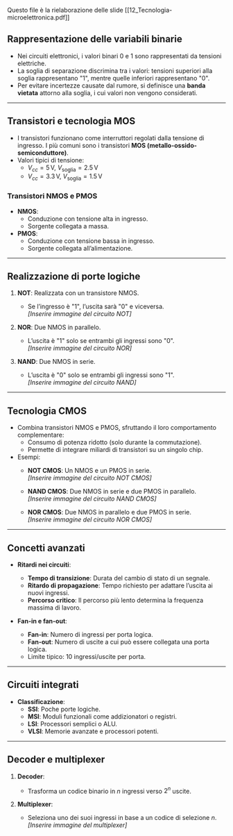 Questo file è la rielaborazione delle slide [[12_Tecnologia-microelettronica.pdf]]
## Rappresentazione delle variabili binarie
- Nei circuiti elettronici, i valori binari 0 e 1 sono rappresentati da tensioni elettriche.
- La soglia di separazione discrimina tra i valori: tensioni superiori alla soglia rappresentano "1", mentre quelle inferiori rappresentano "0".
- Per evitare incertezze causate dal rumore, si definisce una **banda vietata** attorno alla soglia, i cui valori non vengono considerati.

---

## Transistori e tecnologia MOS
- I transistori funzionano come interruttori regolati dalla tensione di ingresso. I più comuni sono i transistori **MOS (metallo-ossido-semiconduttore)**.
- Valori tipici di tensione:
  - $V_{cc} = 5\,\text{V}$, $V_{\text{soglia}} = 2.5\,\text{V}$
  - $V_{cc} = 3.3\,\text{V}$, $V_{\text{soglia}} = 1.5\,\text{V}$

### Transistori NMOS e PMOS
- **NMOS**:
  - Conduzione con tensione alta in ingresso.
  - Sorgente collegata a massa.
- **PMOS**:
  - Conduzione con tensione bassa in ingresso.
  - Sorgente collegata all’alimentazione.

---

## Realizzazione di porte logiche
1. **NOT**: Realizzata con un transistore NMOS.
   - Se l’ingresso è "1", l’uscita sarà "0" e viceversa.  
   *[Inserire immagine del circuito NOT]*

2. **NOR**: Due NMOS in parallelo.
   - L’uscita è "1" solo se entrambi gli ingressi sono "0".  
   *[Inserire immagine del circuito NOR]*

3. **NAND**: Due NMOS in serie.
   - L’uscita è "0" solo se entrambi gli ingressi sono "1".  
   *[Inserire immagine del circuito NAND]*

---

## Tecnologia CMOS
- Combina transistori NMOS e PMOS, sfruttando il loro comportamento complementare:
  - Consumo di potenza ridotto (solo durante la commutazione).
  - Permette di integrare miliardi di transistori su un singolo chip.
- Esempi:
  - **NOT CMOS**: Un NMOS e un PMOS in serie.  
    *[Inserire immagine del circuito NOT CMOS]*

  - **NAND CMOS**: Due NMOS in serie e due PMOS in parallelo.  
    *[Inserire immagine del circuito NAND CMOS]*

  - **NOR CMOS**: Due NMOS in parallelo e due PMOS in serie.  
    *[Inserire immagine del circuito NOR CMOS]*

---

## Concetti avanzati
- **Ritardi nei circuiti**:
  - **Tempo di transizione**: Durata del cambio di stato di un segnale.
  - **Ritardo di propagazione**: Tempo richiesto per adattare l’uscita ai nuovi ingressi.
  - **Percorso critico**: Il percorso più lento determina la frequenza massima di lavoro.

- **Fan-in e fan-out**:
  - **Fan-in**: Numero di ingressi per porta logica.
  - **Fan-out**: Numero di uscite a cui può essere collegata una porta logica.
  - Limite tipico: 10 ingressi/uscite per porta.

---

## Circuiti integrati
- **Classificazione**:
  - **SSI**: Poche porte logiche.
  - **MSI**: Moduli funzionali come addizionatori o registri.
  - **LSI**: Processori semplici o ALU.
  - **VLSI**: Memorie avanzate e processori potenti.

---

## Decoder e multiplexer
1. **Decoder**:
   - Trasforma un codice binario in $n$ ingressi verso $2^n$ uscite.

2. **Multiplexer**:
   - Seleziona uno dei suoi ingressi in base a un codice di selezione $n$.  
   *[Inserire immagine del multiplexer]*
